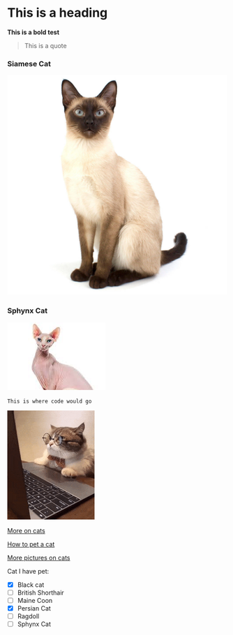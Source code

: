 # This is a heading

**This is a bold test**

> This is a quote


### Siamese Cat
![Siamese cat](Siamese-Cat_0.webp)

### Sphynx Cat
![Cat](sphynxcat.jpeg)
```
This is where code would go
```

![This is an image of a cat](computercat.gif)

[More on cats](factsoncats.md)

[How to pet a cat](petcat.md)

[More pictures on cats](https://pixabay.com/images/search/cat/)

Cat I have pet:
- [X]  Black cat
- [ ]  British Shorthair
- [ ]  Maine Coon
- [X]  Persian Cat
- [ ]  Ragdoll
- [ ]  Sphynx Cat